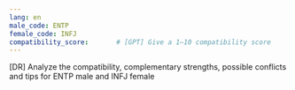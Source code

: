 ```yaml
---
lang: en
male_code: ENTP
female_code: INFJ
compatibility_score:       # [GPT] Give a 1–10 compatibility score
---
```


[DR] Analyze the compatibility, complementary strengths, possible conflicts and tips for ENTP male and INFJ female

